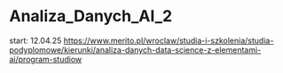 # Analiza_Danych_AI_2
start: 12.04.25   https://www.merito.pl/wroclaw/studia-i-szkolenia/studia-podyplomowe/kierunki/analiza-danych-data-science-z-elementami-ai/program-studiow
